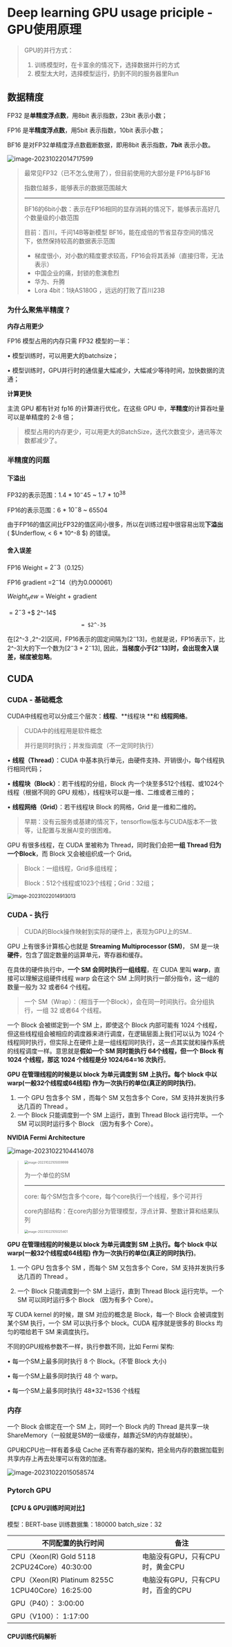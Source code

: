 

# Deep learning GPU usage priciple - GPU使用原理

> GPU的并行方式：
>
> 1. 训练模型时，在卡富余的情况下，选择数据并行的方式
> 2. 模型太大时，选择模型运行，扔到不同的服务器里Run	



## 数据精度



FP32 是**单精度浮点数**，用8bit 表示指数，23bit 表示小数；

FP16 是**半精度浮点数**，用5bit 表示指数，10bit 表示小数；

BF16 是对FP32单精度浮点数截断数据，即用8bit 表示指数，**7bit** 表示小数。



<img src="23_深度学习GPU使用原理.assets/image-20231022014717599.png" alt="image-20231022014717599"  />

>  最常见FP32（已不怎么使用了），但目前使用的大部分是 FP16与BF16
>
> 指数位越多，能够表示的数据范围越大
>
> ---
>
> BF16的6bit小数：表示在FP16相同的显存消耗的情况下，能够表示高好几个数量级的小数范围
>
> 目前：百川，千问14B等新模型  BF16，能在成倍的节省显存空间的情况下，依然保持较高的数据表示范围
>
> - 梯度很小，对小数的精度要求较高，FP16会将其丢掉（直接归零，无法表示）
> - 中国企业的痛，封锁的愈演愈烈
> - 华为、升腾
> - Lora 4bit：1块AS180G ，远远的打败了百川23B 



###  为什么聚焦半精度？

**内存占用更少**

FP16 模型占用的内存只需 FP32 模型的一半：

• 模型训练时，可以用更大的batchsize；

• 模型训练时，GPU并行时的通信量大幅减少，大幅减少等待时间，加快数据的流通；

**计算更快**

主流 GPU 都有针对 fp16 的计算进行优化，在这些 GPU 中，**半精度**的计算吞吐量可以是单精度的 2-8 倍；

> 模型占用的内存更少，可以用更大的BatchSize，迭代次数变少，通讯等次数都减少了。



###  半精度的问题

#### 下溢出

FP32的表示范围：1.4 * $10^-45$ ~ 1.7 * $10^38$

FP16的表示范围：6 * $10^-8$ ~ 65504

由于FP16的值区间比FP32的值区间小很多，所以在训练过程中很容易出现**下溢出**( $Underflow, < 6 * 10^-8 $) 的错误。



#### 舍入误差

FP16  Weight = $2^-3$（0.125）

FP16 gradient =$2^-14$（约为0.000061）

$Weight_new$ = Weight + gradient

​							= $2^-3$ +$ 2^-14$

 							= $2^-3$

在[2^-3 ,2^-2]区间，FP16表示的固定间隔为$[2^-13]$，也就是说，FP16表示下，比2^-3]大的下一个数为$[2^-3 + 2^-13]$, 因此，**当梯度小于$[2^-13]$时，会出现舍入误差，梯度被忽略**。



## CUDA

### CUDA - 基础概念

CUDA中线程也可以分成三个层次：**线程**、**线程块 **和 **线程网络**。

> CUDA中的线程用是软件概念
>
> 并行是同时执行；并发指调度（不一定同时执行）

• **线程（Thread）**：CUDA 中基本执行单元，由硬件支持、开销很小，每个线程执行相同代码；

• **线程块（Block）**：若干线程的分组，Block 内一个块至多512个线程、或1024个线程（根据不同的 GPU 规格），线程块可以是一维、二维或者三维的；

• **线程网络（Grid）**：若干线程块 Block 的网格，Grid 是一维和二维的。

> 早期：没有云服务或基建的情况下，tensorflow版本与CUDA版本不一致等，让配置与发展AI变的很困难。



GPU 有很多线程，在 CUDA 里被称为 Thread，同时我们会把**一组 Thread 归为一个Block**，而 Block 又会被组织成一个 Grid。

> Block：一组线程，Grid多组线程；
>
> Block：512个线程或1023个线程；Grid：32组；

<img src="23_深度学习GPU使用原理.assets/image-20231022014913013.png" alt="image-20231022014913013" style="zoom:80%;" />



### CUDA - 执行

> CUDA的Block操作映射到实际的硬件上，表现为GPU上的SM..

GPU 上有很多计算核心也就是 **Streaming Multiprocessor (SM)**， SM 是一块**硬件**，包含了固定数量的运算单元，寄存器和缓存。



在具体的硬件执行中，**一个 SM 会同时执行一组线程**，在 CUDA 里叫 **warp**，直接可以理解这组硬件线程 warp 会在这个 SM 上同时执行一部分指令，这一组的数量一般为 32 或者64 个线程。

> 一个 SM（Wrap）：（相当于一个Block），会在同一时间执行。会分组执行，一组 32 或者64 个线程。



一个 Block 会被绑定到一个 SM 上，即使这个 Block 内部可能有 1024 个线程，但这些线程组会被相应的调度器来进行调度，在逻辑层面上我们可以认为 1024 个线程同时执行，但实际上在硬件上是一组线程同时执行，这一点其实就和操作系统的线程调度一样。意思就是**假如一个 SM 同时能执行 64个线程，但一个 Block 有 1024 个线程，那这 1024 个线程是分 1024/64=16 次执行**。



**GPU 在管理线程的时候是以 block 为单元调度到 SM 上执行。每个 block 中以warp(一般32个线程或64线程) 作为一次执行的单位(真正的同时执行)**。

1. 一个 GPU 包含多个 SM ，而每个 SM 又包含多个 Core，SM 支持并发执行多达几百的 Thread 。
2. 一个 Block 只能调度到一个 SM 上运行，直到 Thread Block 运行完毕。一个 SM 可以同时运行多个 Block （因为有多个 Core）。



**NVIDIA Fermi Architecture**

<img src="23_深度学习GPU使用原理.assets/image-20231022104414078.png" alt="image-20231022104414078"  />



> <img src="23_深度学习GPU使用原理.assets/image-20231022105009999.png" alt="image-20231022105009999" style="zoom:50%;" />
>
> 为一个单位的SM
>
> ---
>
> core:  每个SM包含多个core，每个core执行一个线程，多个可并行
>
> core内部结构：在core内部分为管理模型，浮点计算、整数计算和结果队列
>
> <img src="23_深度学习GPU使用原理.assets/image-20231022105025401.png" alt="image-20231022105025401" style="zoom:50%;" />



**GPU 在管理线程的时候是以 block 为单元调度到 SM 上执行。每个 block 中以warp(一般32个线程或64线程) 作为一次执行的单位(真正的同时执行)**。

1. 一个 GPU 包含多个 SM ，而每个 SM 又包含多个 Core，SM 支持并发执行多达几百的 Thread 。

2. 一个 Block 只能调度到一个 SM 上运行，直到 Thread Block 运行完毕。一个 SM 可以同时运行多个 Block （因为有多个 Core）。

写 CUDA kernel 的时候，跟 SM 对应的概念是 Block，每一个 Block 会被调度到某个SM 执行，一个 SM 可以执行多个 block。CUDA 程序就是很多的 Blocks 均匀的喂给若干 SM 来调度执行。



不同的GPU规格参数不一样，执行参数不同，比如 Fermi 架构: 

• 每一个SM上最多同时执行 8 个 Block。(不管 Block 大小) 

• 每一个SM上最多同时执行 48 个 warp。

• 每一个SM上最多同时执行 48*32=1536 个线程



### **内存**

一个 Block 会绑定在一个 SM 上，同时一个 Block 内的 Thread 是共享一块 ShareMemory（一般就是SM的一级缓存，越靠近SM的内存就越快）。

GPU和CPU也一样有着多级 Cache 还有寄存器的架构，把全局内存的数据加载到共享内存上再去处理可以有效的加速。

![image-20231022015058574](23_深度学习GPU使用原理.assets/image-20231022015058574.png)



### Pytorch GPU

#### 【CPU & GPU训练时间对比】

模型：BERT-base
训练数据集：180000
batch_size：32

| 不同配置的执行时间                               | 备注                              |
| ------------------------------------------------ | --------------------------------- |
| CPU（Xeon(R) Gold 5118 2CPU24Core）40:30:00      | 电脑没有GPU，只有CPU时，黄金CPU   |
| CPU（Xeon(R) Platinum 8255C 1CPU40Core）16:25:00 | 电脑没有GPU，只有CPU时，百金的CPU |
| GPU（P40）： 3:00:00                             |                                   |
| GPU（V100）： 1:17:00                            |                                   |



#### CPU训练代码解析





